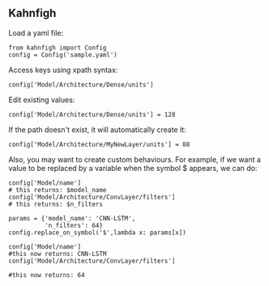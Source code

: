 ## Kahnfigh

Load a yaml file:

```
from kahnfigh import Config
config = Config('sample.yaml')
```

Access keys using xpath syntax:

```
config['Model/Architecture/Dense/units']
```

Edit existing values:
```
config['Model/Architecture/Dense/units'] = 128
```

If the path doesn't exist, it will automatically create it:
```
config['Model/Architecture/MyNewLayer/units'] = 88
```

Also, you may want to create custom behaviours. For example, if we want a value to be replaced by a variable when the symbol $ appears, we can do:
```
config['Model/name']
# this returns: $model_name
config['Model/Architecture/ConvLayer/filters']
# this returns: $n_filters

params = {'model_name': 'CNN-LSTM',
          'n_filters': 64}
config.replace_on_symbol('$',lambda x: params[x])

config['Model/name']
#this now returns: CNN-LSTM
config['Model/Architecture/ConvLayer/filters']

#this now returns: 64
